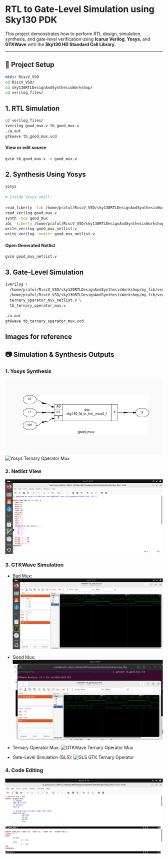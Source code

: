# RTL to Gate-Level Simulation using Sky130 PDK

This project demonstrates how to perform RTL design, simulation, synthesis, and gate-level verification using **Icarus Verilog**, **Yosys**, and **GTKWave** with the **Sky130 HD Standard Cell Library**.

---

## 📁 Project Setup

```bash
mkdir RiscV_VSD
cd RiscV_VSD/
cd sky130RTLDesignAndSynthesisWorkshop/
cd verilog_files/
```
## 1. RTL Simulation
```bash
cd verilog_files/
iverilog good_mux.v tb_good_mux.v
./a.out
gtkwave tb_good_mux.vcd
```
#### View or edit source
```bash
gvim tb_good_mux.v -o good_mux.v
```

## 2. Synthesis Using Yosys
```bash
yosys

# Inside Yosys shell:

read_liberty -lib /home/praful/RiscV_VSD/sky130RTLDesignAndSynthesisWorkshop/lib/sky130_fd_sc_hd__tt_025C_1v80.lib
read_verilog good_mux.v
synth -top good_mux
abc -liberty /home/praful/RiscV_VSD/sky130RTLDesignAndSynthesisWorkshop/lib/sky130_fd_sc_hd__tt_025C_1v80.lib
write_verilog good_mux_netlist.v
write_verilog -noattr good_mux_netlist.v
```

#### Open Generated Netlist
```bash
gvim good_mux_netlist.v
```

## 3. Gate-Level Simulation
```bash
iverilog \
  /home/praful/RiscV_VSD/sky130RTLDesignAndSynthesisWorkshop/my_lib/verilog_model/primitives.v \
  /home/praful/RiscV_VSD/sky130RTLDesignAndSynthesisWorkshop/my_lib/verilog_model/sky130_fd_sc_hd.v \
  ternary_operator_mux_netlist.v \
  tb_ternary_operator_mux.v

./a.out
gtkwave tb_ternary_operator_mux.vcd
```
## Images for reference
## 📷 Simulation & Synthesis Outputs

### 1. Yosys Synthesis
![Yosys Good Mux](images_w1/yosys_good_mux.png)
![Yosys Ternary Operator Mux](images_w1/yosys_tenary_operator_mux.png)

### 2. Netlist View
![Good Mux Netlist](images_w1/good_mux_netlist.png)

### 3. GTKWave Simulation
- Bad Mux:
  ![GTKWave Bad Mux](images_w1/gtk_bad_mux.png)

- Good Mux:
  ![GTKWave Good Mux](images_w1/gtkwave_good_mux.png)

- Ternary Operator Mux:
  ![GTKWave Ternary Operator Mux](images_w1/gtkwave_tenary_operator_mux.png)

- Gate-Level Simulation (GLS):
  ![GLS GTK Ternary Operator](images_w1/GLS_gtk_tenary_operator.png)

### 4. Code Editing
![GVim Good Mux](images_w1/gvim_good_mux.png)




